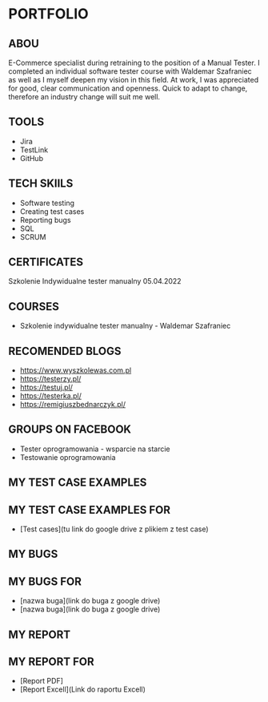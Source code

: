# PORTFOLIO
## ABOU
E-Commerce specialist during retraining to the position of a Manual Tester. I completed an individual software tester course with Waldemar Szafraniec as well as I myself deepen my vision in this field. At work, I was appreciated for good, clear communication and openness. Quick to adapt to change, therefore an industry change will suit me well.
## TOOLS
* Jira
* TestLink
* GitHub
## TECH SKIILS
* Software testing
* Creating test cases
* Reporting bugs
* SQL
* SCRUM
## CERTIFICATES
Szkolenie Indywidualne tester manualny 05.04.2022 
## COURSES
* Szkolenie indywidualne tester manualny - Waldemar Szafraniec
## RECOMENDED BLOGS
* https://www.wyszkolewas.com.pl
* https://testerzy.pl/
* https://testuj.pl/
* https://testerka.pl/
* https://remigiuszbednarczyk.pl/
## GROUPS ON FACEBOOK
* Tester oprogramowania - wsparcie na starcie
* Testowanie oprogramowania
## MY TEST CASE EXAMPLES
## MY TEST CASE EXAMPLES FOR 
* [Test cases](tu link do google drive z plikiem z test case)
## MY BUGS
## MY BUGS FOR 
* [nazwa buga](link do buga z google drive)
* [nazwa buga](link do buga z google drive)

## MY REPORT
## MY REPORT FOR 
* [Report PDF]
* [Report Excell](Link do raportu Excell)
